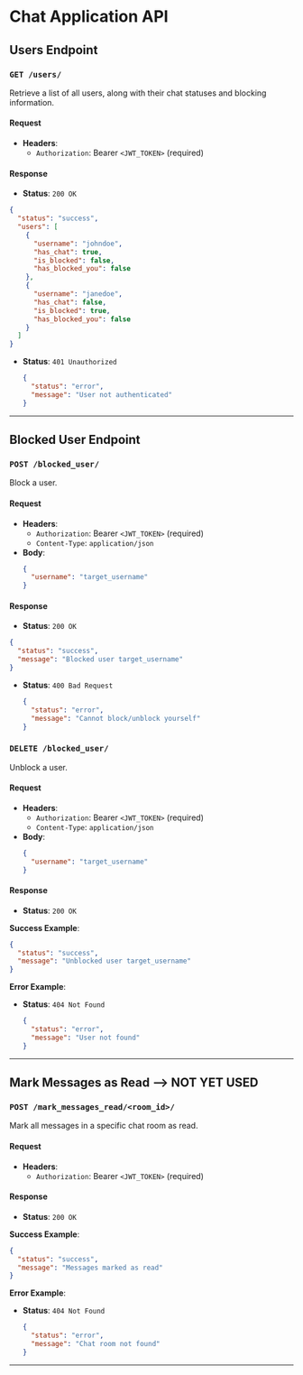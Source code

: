 # Chat Application API

## **Users Endpoint**

### `GET /users/`

Retrieve a list of all users, along with their chat statuses and blocking information.

#### **Request**

- **Headers**:
  - `Authorization`: Bearer `<JWT_TOKEN>` (required)

#### **Response**

- **Status**: `200 OK`

```json
{
  "status": "success",
  "users": [
    {
      "username": "johndoe",
      "has_chat": true,
      "is_blocked": false,
      "has_blocked_you": false
    },
    {
      "username": "janedoe",
      "has_chat": false,
      "is_blocked": true,
      "has_blocked_you": false
    }
  ]
}
```

- **Status**: `401 Unauthorized`
  ```json
  {
    "status": "error",
    "message": "User not authenticated"
  }
  ```

---

## **Blocked User Endpoint**

### `POST /blocked_user/`

Block a user.

#### **Request**

- **Headers**:
  - `Authorization`: Bearer `<JWT_TOKEN>` (required)
  - `Content-Type`: `application/json`
- **Body**:
  ```json
  {
    "username": "target_username"
  }
  ```

#### **Response**

- **Status**: `200 OK`

```json
{
  "status": "success",
  "message": "Blocked user target_username"
}
```

- **Status**: `400 Bad Request`
  ```json
  {
    "status": "error",
    "message": "Cannot block/unblock yourself"
  }
  ```

### `DELETE /blocked_user/`

Unblock a user.

#### **Request**

- **Headers**:
  - `Authorization`: Bearer `<JWT_TOKEN>` (required)
  - `Content-Type`: `application/json`
- **Body**:
  ```json
  {
    "username": "target_username"
  }
  ```

#### **Response**

- **Status**: `200 OK`

**Success Example**:

```json
{
  "status": "success",
  "message": "Unblocked user target_username"
}
```

**Error Example**:

- **Status**: `404 Not Found`
  ```json
  {
    "status": "error",
    "message": "User not found"
  }
  ```

---

## **Mark Messages as Read --> NOT YET USED**

### `POST /mark_messages_read/<room_id>/`

Mark all messages in a specific chat room as read.

#### **Request**

- **Headers**:
  - `Authorization`: Bearer `<JWT_TOKEN>` (required)

#### **Response**

- **Status**: `200 OK`

**Success Example**:

```json
{
  "status": "success",
  "message": "Messages marked as read"
}
```

**Error Example**:

- **Status**: `404 Not Found`
  ```json
  {
    "status": "error",
    "message": "Chat room not found"
  }
  ```

---
